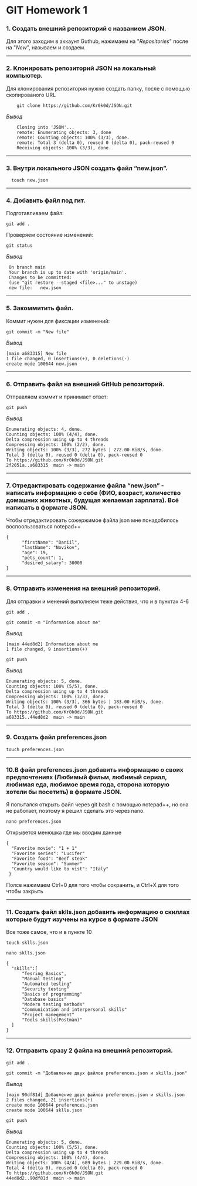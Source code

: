 # GIT Homework 1

### 1. Создать внешний репозиторий c названием JSON.
  Для этого заходим в аккаунт Guthub, нажимаем на "_Repositories_" после на "_New_", называем и создаем.

---

### 2.  Клонировать репозиторий JSON на локальный компьютер.
  Для клонирования репозитория нужно создать папку, после с помощью скопированого URL
```
    git clone https://github.com/Kr0k0d/JSON.git
```
_Вывод_
```
    Cloning into 'JSON'...
    remote: Enumerating objects: 3, done
    remote: Counting objects: 100% (3/3), done.
    remote: Total 3 (delta 0), reused 0 (delta 0), pack-reused 0
    Receiving objects: 100% (3/3), done.
```

---
### 3. Внутри локального JSON создать файл “new.json”.
```
  touch new.json
```

---

### 4. Добавить файл под гит.
  Подготавливаем файл: 
  ```
  git add .
  ```
  Проверяем состояние изменений:
  ```
  git status
  ```
  _Вывод_
  ```
   On branch main
   Your branch is up to date with 'origin/main'.
   Changes to be committed:
   (use "git restore --staged <file>..." to unstage)
   new file:   new.json
   ```

---

### 5. Закоммитить файл. 
  Коммит нужен для фиксации изменений:
  ```
  git commit -m "New file"
  ```
  
  _Вывод_
  ```
  [main a683315] New file
  1 file changed, 0 insertions(+), 0 deletions(-)
  create mode 100644 new.json
  ```

---

### 6. Отправить файл на внешний GitHub репозиторий.
  Отправляем коммит и принимает ответ:
  ```
  git push
  ```
  
  _Вывод_
  ```
  Enumerating objects: 4, done.
  Counting objects: 100% (4/4), done.
  Delta compression using up to 4 threads
  Compressing objects: 100% (2/2), done.
  Writing objects: 100% (3/3), 272 bytes | 272.00 KiB/s, done.
  Total 3 (delta 0), reused 0 (delta 0), pack-reused 0
  To https://github.com/Kr0k0d/JSON.git
  2f2051a..a683315  main -> main
  ```

---

### 7. Отредактировать содержание файла “new.json” - написать информацию о себе (ФИО, возраст, количество домашних животных, будущая желаемая зарплата). Всё написать в формате JSON.
  Чтобы отредактировать сожержимое файла json мне понадобилось воспоользоваться notepad++
  ```
  {
        "firstName": "Daniil",
        "lastName": "Novikov",
        "age": 19,
        "pets_count": 1,
        "desired_salary": 30000
  }
  ```

---

### 8. Отправить изменения на внешний репозиторий.
Для отправки и менений выполняем теже действия, что и в пунктах 4-6
```
git add .
```
```
git commit -m "Information about me"
```
_Вывод_
```
[main 44ed8d2] Information about me
1 file changed, 9 insertions(+)
```
```         
git push
```
_Вывод_
```
Enumerating objects: 5, done.
Counting objects: 100% (5/5), done.
Delta compression using up to 4 threads
Compressing objects: 100% (3/3), done.
Writing objects: 100% (3/3), 366 bytes | 183.00 KiB/s, done.
Total 3 (delta 0), reused 0 (delta 0), pack-reused 0
To https://github.com/Kr0k0d/JSON.git
a683315..44ed8d2  main -> main
```

---

### 9. Создать файл preferences.json
```
touch preferences.json
```
  
---

### 10.В файл preferences.json добавить информацию о своих предпочтениях (Любимый фильм, любимый сериал, любимая еда, любимое время года, сторона которую хотели бы посетить) в формате JSON.
  Я попытался открыть файл через git bash с помощью notepad++, но она не работает, поэтому я решил сделать это через nano.
  ```
  nano preferences.json
  ```
  Открывется менюшка где мы вводим данные
  ```
  {
	"Favorite movie": "1 + 1"
	"Favorite series": "Lucifer"
	"Favorite food": "Beef steak"
	"Favorite season": "Summer"
	"Country would like to vist": "Italy"
   }
   ```
   Полсе нажимаем Ctrl+0 для того чтобы сохранить, и Ctrl+X для того чтобы закрыть
   
---

### 11.  Создать файл sklls.json добавить информацию о скиллах которые будут изучены на курсе в формате JSON
  Все тоже самое, что и в пункте 10 
  ```
  touch sklls.json

  nano sklls.json
  ```
  ```
  {
	"skills":[
		"Tesring Basics",
		"Manual testing"
		"Automated testing"
		"Security testing"
		"Basics of programming"
		"Database basics"
		"Modern testing methods"
		"Communication and interpersonal skills"
		"Project manegement"
		"Tools skills(Postman)"
    ]
  }
  ```
  
---

### 12. Отправить сразу 2 файла на внешний репозиторий.
  ```
  git add . 
  
  git commit -m "Добавление двух файлов preferences.json и skills.json"
  ```
  _Вывод_ 
  ```
  [main 90df81d] Добавление двух файлов preferences.json и skills.json
  2 files changed, 21 insertions(+)
  create mode 100644 preferences.json
  create mode 100644 sklls.json
  ```
  ```
  git push
  ```
  _Вывод_ 
  ```
  Enumerating objects: 5, done.
  Counting objects: 100% (5/5), done.
  Delta compression using up to 4 threads
  Compressing objects: 100% (4/4), done.
  Writing objects: 100% (4/4), 689 bytes | 229.00 KiB/s, done.
  Total 4 (delta 0), reused 0 (delta 0), pack-reused 0
  To https://github.com/Kr0k0d/JSON.git
  44ed8d2..90df81d  main -> main
  ```
